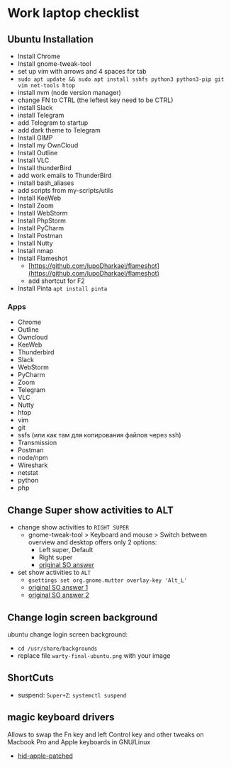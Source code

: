 # Work laptop checklist

## Ubuntu Installation

* Install Chrome
* Install gnome-tweak-tool
* set up vim with arrows and 4 spaces for tab
* `sudo apt update && sudo apt install sshfs python3 python3-pip git vim net-tools htop`
* install nvm (node version manager)
* change FN to CTRL (the leftest key need to be CTRL)
* install Slack
* install Telegram
* add Telegram to startup
* add dark theme to Telegram
* Install GIMP
* Install my OwnCloud
* Install Outline
* Install VLC
* Install thunderBird
* add work emails to ThunderBird
* install bash_aliases
* add scripts from my-scripts/utils
* Install KeeWeb
* Install Zoom
* Install WebStorm
* Install PhpStorm
* Install PyCharm
* Install Postman
* Install Nutty
* Install nmap
* Install Flameshot
    * [https://github.com/lupoDharkael/flameshot](https://github.com/lupoDharkael/flameshot)
    * add shortcut for F2
* Install Pinta `apt install pinta`

### Apps

* Chrome
* Outline
* Owncloud
* KeeWeb
* Thunderbird
* Slack
* WebStorm
* PyCharm
* Zoom
* Telegram
* VLC
* Nutty
* htop
* vim
* git
* ssfs (или как там для копирования файлов через ssh)
* Transmission
* Postman
* node/npm
* Wireshark
* netstat
* python
* php

## Change Super show activities to ALT

* change show activities to `RIGHT SUPER` 
    * gnome-tweak-tool > Keyboard and mouse > Switch between overview and desktop offers only 2 options:
        * Left super, Default
        * Right super
        * [original SO answer](https://askubuntu.com/questions/93746/how-can-i-disable-the-windows-key-from-opening-the-activities-overview)
* set show activities to `ALT`
    * `gsettings set org.gnome.mutter overlay-key 'Alt_L'`
    * [original SO answer 1](https://askubuntu.com/questions/1037673/how-to-disable-the-super-key-18-04)
    * [original SO answer 2](https://unix.stackexchange.com/questions/388238/how-to-set-super-windows-key-to-show-all-applications-menu-in-gnome-de)

## Change login screen background

ubuntu change login screen background:

* `cd /usr/share/backgrounds`
* replace file `warty-final-ubuntu.png` with your image

## ShortCuts

* suspend: `Super+Z`: `systemctl suspend`

## magic keyboard drivers

Allows to swap the Fn key and left Control key and other tweaks on Macbook Pro and Apple keyboards in GNU/Linux
* [hid-apple-patched](https://github.com/free5lot/hid-apple-patched)
